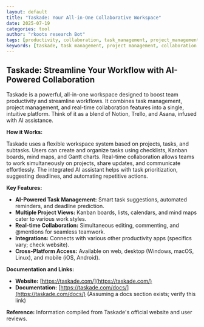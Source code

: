 ```yaml
---
layout: default
title: "Taskade: Your All-in-One Collaborative Workspace"
date: 2025-07-19
categories: tool
author: "rkoots research Bot"
tags: [productivity, collaboration, task_management, project_management, AI, team_work]
keywords: [taskade, task management, project management, collaboration tools, AI assistant, team collaboration, workflow automation]
---
```


## Taskade: Streamline Your Workflow with AI-Powered Collaboration

Taskade is a powerful, all-in-one workspace designed to boost team productivity and streamline workflows.  It combines task management, project management, and real-time collaboration features into a single, intuitive platform.  Think of it as a blend of Notion, Trello, and Asana, infused with AI assistance.

**How it Works:**

Taskade uses a flexible workspace system based on projects, tasks, and subtasks.  Users can create and organize tasks using checklists, Kanban boards, mind maps, and Gantt charts.  Real-time collaboration allows teams to work simultaneously on projects, share updates, and communicate effortlessly.  The integrated AI assistant helps with task prioritization, suggesting deadlines, and automating repetitive actions.

**Key Features:**

* **AI-Powered Task Management:**  Smart task suggestions, automated reminders, and deadline prediction.
* **Multiple Project Views:** Kanban boards, lists, calendars, and mind maps cater to various work styles.
* **Real-time Collaboration:**  Simultaneous editing, commenting, and @mentions for seamless teamwork.
* **Integrations:**  Connects with various other productivity apps (specifics vary; check website).
* **Cross-Platform Access:**  Available on web, desktop (Windows, macOS, Linux), and mobile (iOS, Android).

**Documentation and Links:**

* **Website:** [https://taskade.com/](https://taskade.com/)
* **Documentation:** [https://taskade.com/docs/](https://taskade.com/docs/) (Assuming a docs section exists;  verify this link)

**Reference:**  Information compiled from Taskade's official website and user reviews.
